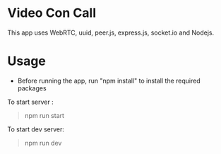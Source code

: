 # Video Con Call

This app uses WebRTC, uuid, peer.js, express.js, socket.io and Nodejs.

# Usage

- Before running the app, run "npm install" to install the required packages

To start server :

> npm run start

To start dev server:

> npm run dev
